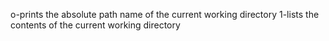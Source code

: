 o-prints the absolute path name of the current working directory
1-lists the contents of the current working directory
